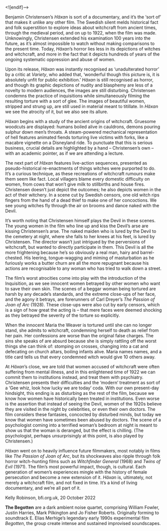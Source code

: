 <![endif]-->

Benjamin Christensen’s _Häxan_ is sort of a documentary, and it’s the ‘sort of’ that makes it unlike any other film. The Swedish silent melds historical fact and folk superstition to explore ideas about witchcraft from ancient times, through the medieval period, and on up to 1922, when the film was made. Unknowingly, Christensen extended his examination 100 years into the future, as it’s almost impossible to watch without making comparisons to the present time. Today, _Häxan_’s horror lies less in its depictions of witches and witchcraft, and more in the fact that it depicts hundreds of years of the ongoing systematic oppression and abuse of women.

Upon its release, _Häxan_ was instantly recognised as ‘unadulterated horror’ by a critic at _Variety_, who added that, ‘wonderful though this picture is, it is absolutely unfit for public exhibition.’ _Häxan_ is still recognised as horror, and though its graphic depictions of nudity and blasphemy are less of a novelty to modern audiences, the images are still disturbing. Christensen condemns the practice of inquisitions while simultaneously filming the resulting torture with a sort of glee. The images of beautiful women, stripped and strung up, are still used in material meant to titillate. In _Häxan_ we see the atrocity of it, but we also see its allure.

_Häxan_ begins with a study of the ancient origins of witchcraft. Gruesome woodcuts are displayed: humans boiled alive in cauldrons, demons pouring sulphur down men’s throats. A steam-powered mechanical representation of hell features animated fiends torturing live victims with forks, like a macabre vignette on a Disneyland ride. To punctuate that this is serious business, crucial details are highlighted by a hand – Christensen’s own – with an academic pointer, as if we are attending a lecture.

The next part of _Häxan_ features live-action sequences, presented as pseudo-historical re-enactments of things witches were purported to do. It’s a curious technique, as these recreations of witchcraft rumours make them seem like fact. Local villagers blame every domestic difficulty on women, from cows that won’t give milk to stillbirths and house fires. Christensen doesn’t just depict the outcomes; he also depicts women in the act of their witchery. In a scene cut by Swedish censors, one old witch rips fingers from the hand of a dead thief to make one of her concoctions. We see young witches fly through the air on brooms and dance naked with the Devil.

It’s worth noting that Christensen himself plays the Devil in these scenes.  
The young women in the film who line up and kiss the Devil’s arse are kissing Christensen’s arse. The naked maiden who is lured by the Devil to the cemetery at night, where she falls to her knees at his feet, is lured by Christensen. The director wasn’t just intrigued by the perversions of witchcraft, but wanted to directly participate in them. This Devil is all the more frightening because he’s so obviously a real man, hairy and barrel-chested. His leering, tongue-wagging and miming of masturbation as he furiously works a butter churn are all the more repugnant because his actions are recognisable to any woman who has tried to walk down a street.

The film’s worst atrocities come into play with the introduction of the Inquisition, as we see innocent women betrayed by other women who want to save their own skin. The scenes of a beggar woman being tortured are harsh by any decade’s standards, and the extreme close-ups of her face, and the agony it betrays, are forerunners of Carl Dreyer’s _The Passion of Joan of Arc_ (1928). These close-ups were also cut by early censors, which is a sign of how great the acting is – that mere faces were deemed shocking as they betrayed the severity of the torture so explicitly.

When the innocent Maria the Weaver is tortured until she can no longer stand, she admits to witchcraft, condemning herself to death as relief from her pain. Her confessions are worse than the original false charges. The sins she speaks of are absurd because she is simply rattling off the worst things she can think of: stomping on crosses, changing into a cat and defecating on church altars, boiling infants alive. Maria names names, and a title card tells us that every condemned witch would give 10 others away.

At _Häxan_’s close, we are told that women accused of witchcraft were often suffering from mental illness, and in this enlightened time of 1922 we can commit them to institutions instead, and treat them with psychiatry. Christensen presents their difficulties and the ‘modern’ treatment as sort of a ‘Gee whiz, look how lucky we are today’ coda. With our own present-day hindsight, this ending is as disturbing as the rest of the film, because we know how women have historically been treated in institutions. Even worse is the assertion that instead of seeing the Devil, women of the 1920s believe they are visited in the night by celebrities, or even their own doctors. The film considers these fantasies, concocted by disturbed minds, but today we know that women have sometimes been abused by doctors. The scene of a psychologist coming into a terrified woman’s bedroom at night is meant to show us that the woman is deranged, but the effect is chilling. (The psychologist, perhaps unsurprisingly at this point, is also played by Christensen.)

_Häxan_ went on to heavily influence future filmmakers, most notably in films like _The Passion of Joan of Arc_, but its shockwaves also ripple through folk horror witch-hunting films such as _Witchfinder General_ (1968) and _Twins of Evil_ (1971). The film’s most powerful impact, though, is cultural. Each generation of women’s experiences mingle with the history of female persecution and become a new extension of it. _Häxan_ is, ultimately, not merely a witchcraft film, and not fixed in time. It’s a kind of living documentary, and we’re all part of it.

Kelly Robinson, bfi.org.uk, 20 October 2022

**The Begotten** are a dark ambient noise quartet, comprising William Fowler, Justin Harries, Mark Pilkington and Jo Fisher Roberts. Originally forming to soundtrack E. Elias Merhige’s legendary early 1990s experimental film _Begotten_, the group create intense and sustained improvised soundscapes.


<!--stackedit_data:
eyJoaXN0b3J5IjpbLTg2MjI3NjY3OF19
-->